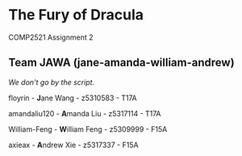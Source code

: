 # The Fury of Dracula
COMP2521 Assignment 2

## Team JAWA (jane-amanda-william-andrew)
*We don't go by the script.*

floyrin       -  **J**ane Wang     - z5310583 - T17A

amandaliu120  -  **A**manda Liu    - z5317114 - T17A

William-Feng  -  **W**illiam Feng  - z5309999 - F15A

axieax        -  **A**ndrew Xie    - z5317337 - F15A
